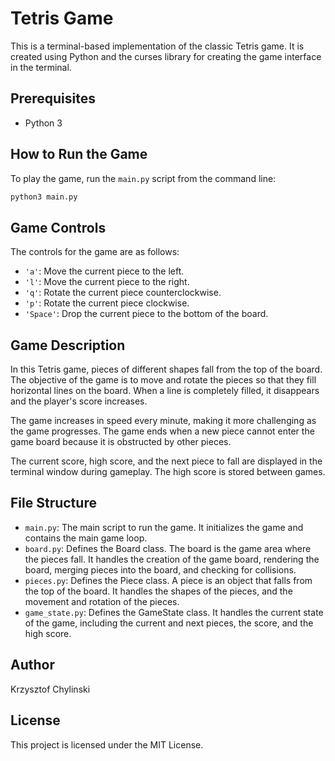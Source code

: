 # Tetris Game

This is a terminal-based implementation of the classic Tetris game. It is created using Python and the curses library for creating the game interface in the terminal.

## Prerequisites

- Python 3

## How to Run the Game

To play the game, run the `main.py` script from the command line:

```bash
python3 main.py 
```

## Game Controls

The controls for the game are as follows:

- `'a'`: Move the current piece to the left.
- `'l'`: Move the current piece to the right.
- `'q'`: Rotate the current piece counterclockwise.
- `'p'`: Rotate the current piece clockwise.
- `'Space'`: Drop the current piece to the bottom of the board.

## Game Description

In this Tetris game, pieces of different shapes fall from the top of the board. The objective of the game is to move and rotate the pieces so that they fill horizontal lines on the board. When a line is completely filled, it disappears and the player's score increases.

The game increases in speed every minute, making it more challenging as the game progresses. The game ends when a new piece cannot enter the game board because it is obstructed by other pieces.

The current score, high score, and the next piece to fall are displayed in the terminal window during gameplay. The high score is stored between games.

## File Structure

- `main.py`: The main script to run the game. It initializes the game and contains the main game loop.
- `board.py`: Defines the Board class. The board is the game area where the pieces fall. It handles the creation of the game board, rendering the board, merging pieces into the board, and checking for collisions.
- `pieces.py`: Defines the Piece class. A piece is an object that falls from the top of the board. It handles the shapes of the pieces, and the movement and rotation of the pieces.
- `game_state.py`: Defines the GameState class. It handles the current state of the game, including the current and next pieces, the score, and the high score.

## Author

Krzysztof Chylinski

## License

This project is licensed under the MIT License.
